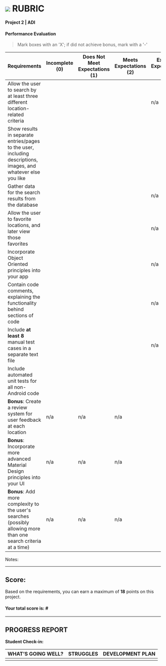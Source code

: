 # ![](https://ga-dash.s3.amazonaws.com/production/assets/logo-9f88ae6c9c3871690e33280fcf557f33.png) RUBRIC
**Project 2 | ADI** 	 						


#### Performance Evaluation
> Mark boxes with an 'X'; if did not achieve bonus, mark with a '-'

| Requirements | Incomplete (0) | Does Not Meet Expectations (1) | Meets Expectations (2) | Exceeds Expectations (3) |
|---|---|---|---|---|
| Allow the user to search by at least three different location-related criteria | | | | n/a |
| Show results in separate entries/pages to the user, including descriptions, images, and whatever else you like | | | | |
| Gather data for the search results from the database | | | | n/a |
| Allow the user to favorite locations, and later view those favorites | | |  | n/a |
| Incorporate Object Oriented principles into your app | | |  | n/a |
| Contain code comments, explaining the functionality behind sections of code | | |  | n/a |
| Include **at least 8** manual test cases in a separate text file | | |  | n/a |
| Include automated unit tests for all non-Android code | | |  | |
| **Bonus**: Create a review system for user feedback at each location | n/a | n/a | n/a |   |
| **Bonus**: Incorporate more advanced Material Design principles into your UI | n/a | n/a | n/a |   |
| **Bonus**: Add more complexity to the user's searches (possibly allowing more than one search criteria at a time) | n/a | n/a | n/a |   |


Notes:

<!-- Example: Your getting the hang of this!  Be sure to practice proper indentation and spacing.  Nice work! -->

---

## Score:
Based on the requirements, you can earn a maximum of  **18**  points on this project.

#### Your total score is: **#**


---

## PROGRESS REPORT
**Student Check-in:**

|WHAT’S GOING WELL?|STRUGGLES|DEVELOPMENT PLAN|
|---|---|---|
| | | |
